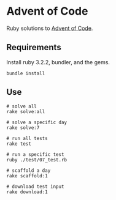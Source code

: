# Advent of Code

Ruby solutions to [Advent of Code](https://adventofcode.com/).

## Requirements

Install ruby 3.2.2, bundler, and the gems.

```
bundle install
```

## Use

```
# solve all
rake solve:all

# solve a specific day
rake solve:7

# run all tests
rake test

# run a specific test
ruby ./test/07_test.rb

# scaffold a day
rake scaffold:1

# download test input
rake download:1
```
